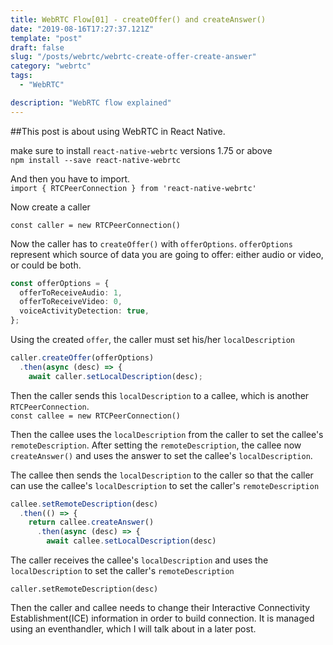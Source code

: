 ```yaml
---
title: WebRTC Flow[01] - createOffer() and createAnswer()
date: "2019-08-16T17:27:37.121Z"
template: "post"
draft: false
slug: "/posts/webrtc/webrtc-create-offer-create-answer"
category: "webrtc"
tags:
  - "WebRTC"

description: "WebRTC flow explained"
---
```


##This post is about using WebRTC in React Native.

make sure to install `react-native-webrtc` versions 1.75 or above <br>
`npm install --save react-native-webrtc`

And then you have to import. <br>
`import { RTCPeerConnection } from 'react-native-webrtc'`

Now create a caller

`const caller = new RTCPeerConnection()`

Now the caller has to `createOffer()` with `offerOptions`.
`offerOptions` represent which source of data you are going to offer: either audio or video, or could be both.

```typescript
const offerOptions = {
  offerToReceiveAudio: 1,
  offerToReceiveVideo: 0,
  voiceActivityDetection: true,
};
```

Using the created `offer`, the caller must set his/her `localDescription`

```typescript
caller.createOffer(offerOptions)
  .then(async (desc) => {
    await caller.setLocalDescription(desc);
```

Then the caller sends this `localDescription` to a callee, which is another `RTCPeerConnection`. <br>
`const callee = new RTCPeerConnection()`<br>

Then the callee uses the `localDescription` from the caller to set the callee's `remoteDescription`. After setting the `remoteDescription`, the callee now `createAnswer()` and uses the answer to set the callee's `localDescription`.

The callee then sends the `localDescription` to the caller so that the caller can use the callee's `localDescription` to set the caller's `remoteDescription`

```typescript
callee.setRemoteDescription(desc)
  .then(() => {
    return callee.createAnswer()
      .then(async (desc) => {
        await callee.setLocalDescription(desc)
```

The caller receives the callee's `localDescription` and uses the `localDescription` to set the caller's `remoteDescription`

`caller.setRemoteDescription(desc)`

Then the caller and callee needs to change their Interactive Connectivity Establishment(ICE) information in order to build connection. It is managed using an eventhandler, which I will talk about in a later post.
